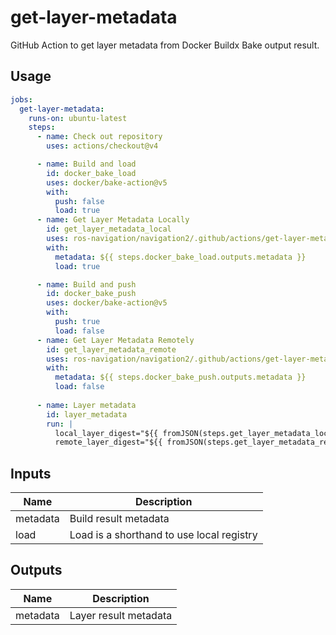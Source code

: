 # get-layer-metadata

GitHub Action to get layer metadata from Docker Buildx Bake output result.

## Usage

```yaml
jobs:
  get-layer-metadata:
    runs-on: ubuntu-latest
    steps:
      - name: Check out repository
        uses: actions/checkout@v4

      - name: Build and load
        id: docker_bake_load
        uses: docker/bake-action@v5
        with:
          push: false
          load: true
      - name: Get Layer Metadata Locally
        id: get_layer_metadata_local
        uses: ros-navigation/navigation2/.github/actions/get-layer-metadata@main
        with:
          metadata: ${{ steps.docker_bake_load.outputs.metadata }}
          load: true

      - name: Build and push
        id: docker_bake_push
        uses: docker/bake-action@v5
        with:
          push: true
          load: false
      - name: Get Layer Metadata Remotely
        id: get_layer_metadata_remote
        uses: ros-navigation/navigation2/.github/actions/get-layer-metadata@main
        with:
          metadata: ${{ steps.docker_bake_push.outputs.metadata }}
          load: false
    
      - name: Layer metadata
        id: layer_metadata
        run: |
          local_layer_digest="${{ fromJSON(steps.get_layer_metadata_local.outputs.metadata)['<target_name_here>']['layer.digest'] }}"
          remote_layer_digest="${{ fromJSON(steps.get_layer_metadata_remote.outputs.metadata)['<target_name_here>']['layer.digest'] }}"

```

## Inputs

| Name | Description |
| --- | --- |
| metadata | Build result metadata |
| load | Load is a shorthand to use local registry |

## Outputs

| Name | Description |
| --- | --- |
| metadata | Layer result metadata |